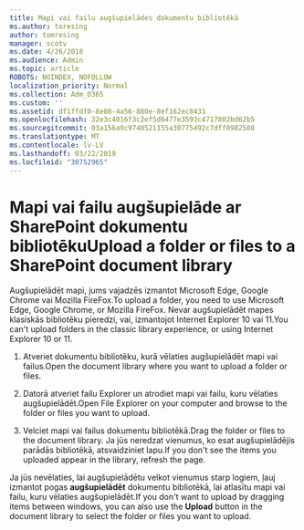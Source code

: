 ```yaml
---
title: Mapi vai failu augšupielādes dokumentu bibliotēkā
ms.author: toresing
author: tomresing
manager: scotv
ms.date: 4/26/2018
ms.audience: Admin
ms.topic: article
ROBOTS: NOINDEX, NOFOLLOW
localization_priority: Normal
ms.collection: Adm_O365
ms.custom: ''
ms.assetid: df1ffdf0-8e08-4a56-880e-8ef162ec8431
ms.openlocfilehash: 32e3c4016f3c2ef5d6477e3593c4717802bd62b5
ms.sourcegitcommit: 03a156a9c9740521155a30775492c7dff0982588
ms.translationtype: MT
ms.contentlocale: lv-LV
ms.lasthandoff: 03/22/2019
ms.locfileid: "30752965"
---
```

# <a name="upload-a-folder-or-files-to-a-sharepoint-document-library"></a><span data-ttu-id="4be8f-102">Mapi vai failu augšupielāde ar SharePoint dokumentu bibliotēku</span><span class="sxs-lookup"><span data-stu-id="4be8f-102">Upload a folder or files to a SharePoint document library</span></span>

<span data-ttu-id="4be8f-103">Augšupielādēt mapi, jums vajadzēs izmantot Microsoft Edge, Google Chrome vai Mozilla FireFox.</span><span class="sxs-lookup"><span data-stu-id="4be8f-103">To upload a folder, you need to use Microsoft Edge, Google Chrome, or Mozilla FireFox.</span></span> <span data-ttu-id="4be8f-104">Nevar augšupielādēt mapes klasiskās bibliotēku pieredzi, vai, izmantojot Internet Explorer 10 vai 11.</span><span class="sxs-lookup"><span data-stu-id="4be8f-104">You can't upload folders in the classic library experience, or using Internet Explorer 10 or 11.</span></span>
  
1. <span data-ttu-id="4be8f-105">Atveriet dokumentu bibliotēku, kurā vēlaties augšupielādēt mapi vai failus.</span><span class="sxs-lookup"><span data-stu-id="4be8f-105">Open the document library where you want to upload a folder or files.</span></span>
    
2. <span data-ttu-id="4be8f-106">Datorā atveriet failu Explorer un atrodiet mapi vai failu, kuru vēlaties augšupielādēt.</span><span class="sxs-lookup"><span data-stu-id="4be8f-106">Open File Explorer on your computer and browse to the folder or files you want to upload.</span></span>
    
3. <span data-ttu-id="4be8f-107">Velciet mapi vai failus dokumentu bibliotēkā.</span><span class="sxs-lookup"><span data-stu-id="4be8f-107">Drag the folder or files to the document library.</span></span> <span data-ttu-id="4be8f-108">Ja jūs neredzat vienumus, ko esat augšupielādējis parādās bibliotēkā, atsvaidziniet lapu.</span><span class="sxs-lookup"><span data-stu-id="4be8f-108">If you don't see the items you uploaded appear in the library, refresh the page.</span></span> 
    
<span data-ttu-id="4be8f-109">Ja jūs nevēlaties, lai augšupielādētu velkot vienumus starp logiem, ļauj izmantot pogas **augšupielādēt** dokumentu bibliotēkā, lai atlasītu mapi vai failu, kuru vēlaties augšupielādēt.</span><span class="sxs-lookup"><span data-stu-id="4be8f-109">If you don't want to upload by dragging items between windows, you can also use the **Upload** button in the document library to select the folder or files you want to upload.</span></span> 
  


